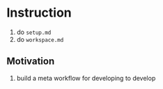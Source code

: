 # Instruction
1. do `setup.md`
2. do `workspace.md`

## Motivation
1. build a meta workflow for developing to develop
